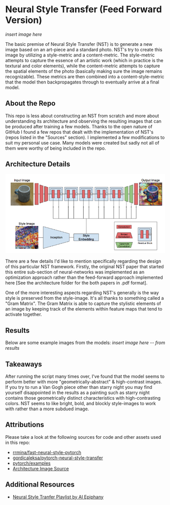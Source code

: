 # Neural Style Transfer (Feed Forward Version)
*insert image here*

The basic premise of Neural Style Transfer (NST) is to generate a new image 
based on an art-piece and a standard photo. NST's try to create this image by utilizing a style-metric
and a content-metric. The style-metric attempts to capture the essence of an artistic work 
(which in practice is the textural and color elements), while the content-metric attempts to capture the
spatial elements of the photo (basically making sure the image remains recognizable). These metrics are then
combined into a content-style-metric that the model then backpropagates through to eventually arrive at a final model.

## About the Repo
This repo is less about constructing an NST from scratch and 
more about understanding its architecture and observing the resulting 
images that can be produced after training a few models.
Thanks to the open nature of GitHub I found a few repos that dealt with 
the implementation of NST's (repos listed in the "Sources" section).
I implemented a few modifications to suit my personal use case. Many models
were created but sadly not all of them were worthy of being included in the repo.

## Architecture Details
<img src="architecture_info/feed forward approach/fast_nst_architecture.png"/>

There are a few details I'd like to mention specifically regarding the design of this particular NST framework.
Firstly, the original NST paper that started this entire sub-section of neural-networks was implemented as an optimization
approach rather than the feed-forward approach implemented here [See the architecture folder for the both papers in .pdf format].

One of the more interesting aspects regarding NST's generally is the way style is preserved from the style-image. It's all thanks
to something called a "Gram Matrix". The Gram Matrix is able to capture the stylistic elements of an image by keeping track of the elements within feature maps
that tend to activate together.

## Results
Below are some example images from the models:
*insert image here -- from results*

## Takeaways
After running the script many times over, I've found that the model seems to perform better with more "geometrically-abstract" & high-contrast images.
If you try to run a Van Gogh piece other than starry night you may find yourself disappointed in the results as a painting such as starry night contains those 
geometrically distinct characteristics with high-contrasting colors. NST seems to like bright, bold, and blockly style-images to work with rather than a more subdued image.

## Attributions
Please take a look at the following sources for code and other assets used in this repo: 
* [rrmina/fast-neural-style-pytorch](https://github.com/rrmina/fast-neural-style-pytorch)
* [gordicaleksa/pytorch-neural-style-transfer](https://github.com/gordicaleksa/pytorch-neural-style-transfer)
* [pytorch/examples](https://github.com/pytorch/examples/tree/master/fast_neural_style)
* [Architecture Image Source](https://towardsdatascience.com/neural-style-transfer-applications-data-augmentation-43d1dc1aeecc)

## Additional Resources
* [Neural Style Tranfer Playlist by AI Epiphany](https://www.youtube.com/playlist?list=PLBoQnSflObcmbfshq9oNs41vODgXG-608)

